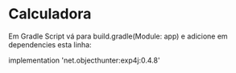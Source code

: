 # Calculadora

Em Gradle Script vá para build.gradle(Module: app) e adicione em  dependencies esta linha:


implementation 'net.objecthunter:exp4j:0.4.8'

